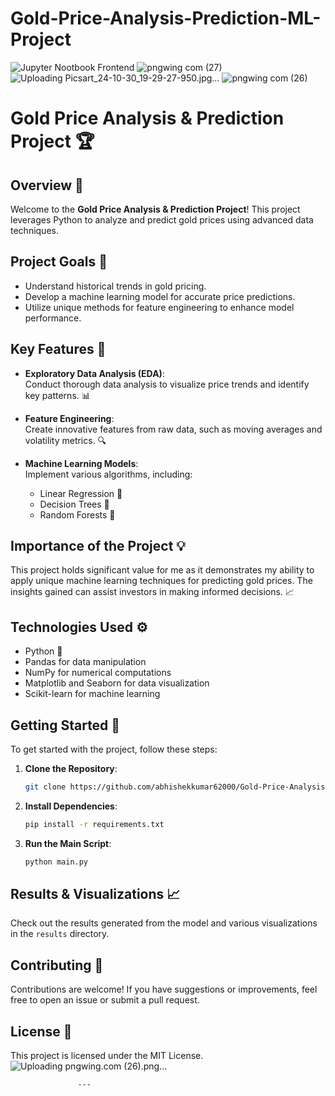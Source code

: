 # Gold-Price-Analysis-Prediction-ML-Project
![Jupyter Nootbook Frontend](https://github.com/user-attachments/assets/6832ddb9-5886-4c4f-a0a3-992c2b29a1df)
![pngwing com (27)](https://github.com/user-attachments/assets/198c7f26-7371-4a23-9222-3d609fdfaca0)
![Uploading Picsart_24-10-30_19-29-27-950.jpg…]()
![pngwing com (26)](https://github.com/user-attachments/assets/c313c7b9-9a5d-49e4-ba75-47e09ef9e82c)



# Gold Price Analysis & Prediction Project 🏆

## Overview 🌟

Welcome to the **Gold Price Analysis & Prediction Project**! This project leverages Python to analyze and predict gold prices using advanced data techniques.

## Project Goals 🎯

- Understand historical trends in gold pricing.
- Develop a machine learning model for accurate price predictions.
- Utilize unique methods for feature engineering to enhance model performance.

## Key Features 🔑

- **Exploratory Data Analysis (EDA)**:  
  Conduct thorough data analysis to visualize price trends and identify key patterns. 📊

- **Feature Engineering**:  
  Create innovative features from raw data, such as moving averages and volatility metrics. 🔍

- **Machine Learning Models**:  
  Implement various algorithms, including:
  - Linear Regression 🤖
  - Decision Trees 🌳
  - Random Forests 🌲

## Importance of the Project 💡

This project holds significant value for me as it demonstrates my ability to apply unique machine learning techniques for predicting gold prices. The insights gained can assist investors in making informed decisions. 📈

## Technologies Used ⚙️

- Python 🐍
- Pandas for data manipulation
- NumPy for numerical computations
- Matplotlib and Seaborn for data visualization
- Scikit-learn for machine learning

## Getting Started 🚀

To get started with the project, follow these steps:

1. **Clone the Repository**:
   ```bash
   git clone https://github.com/abhishekkumar62000/Gold-Price-Analysis-Prediction-ML-Project.git
   ```

2. **Install Dependencies**:
   ```bash
   pip install -r requirements.txt
   ```

3. **Run the Main Script**:
   ```bash
   python main.py
   ```

## Results & Visualizations 📈

Check out the results generated from the model and various visualizations in the `results` directory.

## Contributing 🤝

Contributions are welcome! If you have suggestions or improvements, feel free to open an issue or submit a pull request.

## License 📝

This project is licensed under the MIT License.
![Uploading pngwing.com (26).png…]()

                   ---

